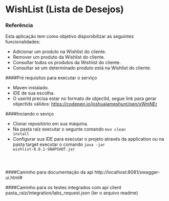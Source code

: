 # WishList (Lista de Desejos)

### Referência
Esta aplicação tem como objetivo disponibilizar as seguintes funcionalidades:

* Adicionar um produto na Wishlist do cliente.
* Remover um produto da Wishlist do cliente.
* Consultar todos os produtos da Wishlist do cliente.
* Consultar se um determinado produto está na Wishlist do cliente.

####Pré requisitos para executar o serviço
* Maven instalado.
* IDE de sua escolha.
* O userId precisa estar no formato de objectId, segue link para gerar objectIds válidos: https://codepen.io/joshuajameshunt/pen/xWmNEr

####Inciando o seviço
* Clonar repositório em sua máquina.
* Na pasta raiz executar o segunte comando <code>mvn clean install</code>
* Configurar sua IDE para executar o projeto através da application 
ou na pasta target executar o comando <code>java -jar wishlist-0.0.1-SNAPSHOT.jar
</code>

####Caminho para documentação da api
http://localhost:8081/swagger-ui.html#

####Caminho para os testes integrados com api client
pasta_raiz/integration/labs_request.json (ler o arquivo readme)